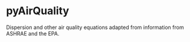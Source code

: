 # pyAirQuality
Dispersion and other air quality equations adapted from information from ASHRAE and the EPA.
